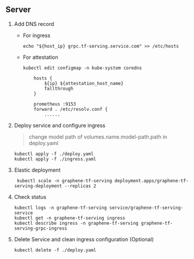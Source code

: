 ## Server 

1. Add DNS record
    - For ingress
        ```
        echo "${host_ip} grpc.tf-serving.service.com" >> /etc/hosts
        ```

    - For attestation
        ```
        kubectl edit configmap -n kube-system coredns

            hosts {
                ${ip} ${attestation_host_name}
                fallthrough
            }

            prometheus :9153
            forward . /etc/resolv.conf {
                ......
        ```

2. Deploy service and configure ingress
    > change model path of volumes.name.model-path.path in deploy.yaml
    ```
    kubectl apply -f ./deploy.yaml
    kubectl apply -f ./ingress.yaml
    ```

3. Elastic deployment
   ```
    kubectl scale -n graphene-tf-serving deployment.apps/graphene-tf-serving-deployment --replicas 2
    ```

4. Check status
    ```
    kubectl logs -n graphene-tf-serving service/graphene-tf-serving-service
    kubectl get -n graphene-tf-serving ingress
    kubectl describe ingress -n graphene-tf-serving graphene-tf-serving-grpc-ingress
    ```

5. Delete Service and clean ingress configuration (Optional)
    ```
    kubectl delete -f ./deploy.yaml
    ```

